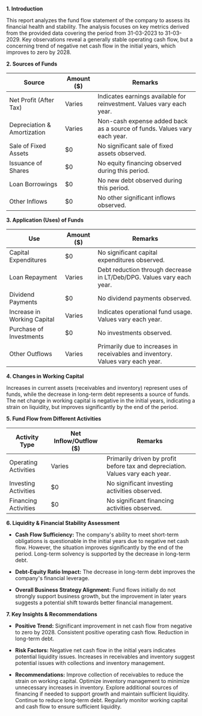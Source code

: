 **1. Introduction**

This report analyzes the fund flow statement of the company to assess its financial health and stability.  The analysis focuses on key metrics derived from the provided data covering the period from 31-03-2023 to 31-03-2029. Key observations reveal a generally stable operating cash flow, but a concerning trend of negative net cash flow in the initial years, which improves to zero by 2028.

**2. Sources of Funds**

| Source                       | Amount ($) | Remarks                                               |
|------------------------------|------------|-------------------------------------------------------|
| Net Profit (After Tax)       | Varies     | Indicates earnings available for reinvestment.  Values vary each year. |
| Depreciation & Amortization  | Varies     | Non-cash expense added back as a source of funds. Values vary each year. |
| Sale of Fixed Assets         | $0         | No significant sale of fixed assets observed.         |
| Issuance of Shares           | $0         | No equity financing observed during this period.                 |
| Loan Borrowings              | $0         | No new debt observed during this period.               |
| Other Inflows                | $0         | No other significant inflows observed.                       |


**3. Application (Uses) of Funds**

| **Use**                        | **Amount ($)** | **Remarks**                                      |
|--------------------------------|----------------|--------------------------------------------------|
| Capital Expenditures           | $0            | No significant capital expenditures observed.    |
| Loan Repayment                 | Varies         | Debt reduction through decrease in LT/Deb/DPG. Values vary each year.               |
| Dividend Payments              | $0            | No dividend payments observed.                   |
| Increase in Working Capital    | Varies         | Indicates operational fund usage. Values vary each year.                |
| Purchase of Investments        | $0            | No investments observed.            |
| Other Outflows                 | Varies         | Primarily due to increases in receivables and inventory. Values vary each year.                 |


**4. Changes in Working Capital**

Increases in current assets (receivables and inventory) represent uses of funds, while the decrease in long-term debt represents a source of funds.  The net change in working capital is negative in the initial years, indicating a strain on liquidity, but improves significantly by the end of the period.

**5. Fund Flow from Different Activities**

| **Activity Type**        | **Net Inflow/Outflow ($)** | **Remarks**                                |
|--------------------------|----------------------------|--------------------------------------------|
| Operating Activities     | Varies                        | Primarily driven by profit before tax and depreciation. Values vary each year. |
| Investing Activities     | $0                        | No significant investing activities observed.              |
| Financing Activities     | $0                        | No significant financing activities observed.              |


**6. Liquidity & Financial Stability Assessment**

* **Cash Flow Sufficiency:** The company's ability to meet short-term obligations is questionable in the initial years due to negative net cash flow. However, the situation improves significantly by the end of the period. Long-term solvency is supported by the decrease in long-term debt.

* **Debt-Equity Ratio Impact:**  The decrease in long-term debt improves the company's financial leverage.

* **Overall Business Strategy Alignment:** Fund flows initially do not strongly support business growth, but the improvement in later years suggests a potential shift towards better financial management.


**7. Key Insights & Recommendations**

* **Positive Trend:**  Significant improvement in net cash flow from negative to zero by 2028.  Consistent positive operating cash flow.  Reduction in long-term debt.

* **Risk Factors:** Negative net cash flow in the initial years indicates potential liquidity issues.  Increases in receivables and inventory suggest potential issues with collections and inventory management.

* **Recommendations:**  Improve collection of receivables to reduce the strain on working capital.  Optimize inventory management to minimize unnecessary increases in inventory.  Explore additional sources of financing if needed to support growth and maintain sufficient liquidity.  Continue to reduce long-term debt.  Regularly monitor working capital and cash flow to ensure sufficient liquidity.